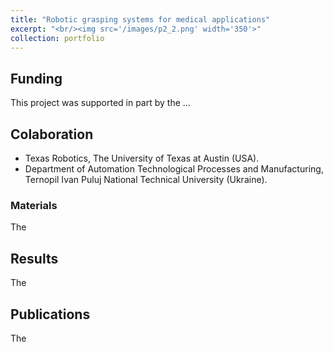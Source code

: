 ```yaml
---
title: "Robotic grasping systems for medical applications"
excerpt: "<br/><img src='/images/p2_2.png' width='350'>"
collection: portfolio
---
```

## Funding
This project was supported in part by the ...

## Colaboration
* Texas Robotics, The University of Texas at Austin (USA).
* Department of Automation Technological Processes and Manufacturing, Ternopil Ivan Puluj National Technical University (Ukraine).

### Materials

The


## Results

The

## Publications

The